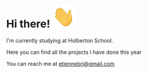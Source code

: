 # Hi there! <img src="https://raw.githubusercontent.com/ABSphreak/ABSphreak/master/gifs/Hi.gif" width="60" height="60" />

I'm currently studying at Holberton School.

Here you can find all the projects I have done this year

You can reach me at etiennebrj@gmail.com

